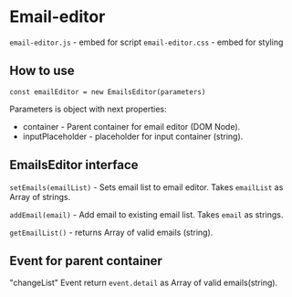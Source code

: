 # Email-editor

`email-editor.js` - embed for script
`email-editor.css` - embed for styling

## How to use

`const emailEditor = new EmailsEditor(parameters)`

Parameters is object with next properties:

-   container - Parent container for email editor (DOM Node).
-   inputPlaceholder - placeholder for input container (string).

## EmailsEditor interface

`setEmails(emailList)` - Sets email list to email editor. Takes `emailList` as Array of strings.

`addEmail(email)` - Add email to existing email list. Takes `email` as strings.

`getEmailList()` - returns Array of valid emails (string).

## Event for parent container

"changeList" Event return `event.detail` as Array of valid emails(string).
